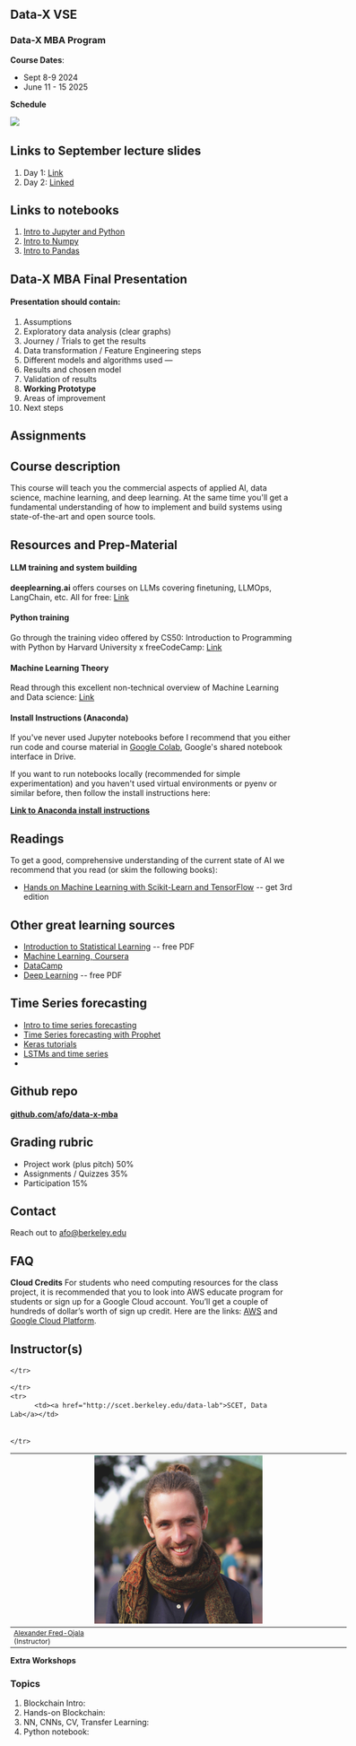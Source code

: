 ## Data-X VSE

### Data-X MBA Program

**Course Dates**: 
* Sept 8-9 2024
* June 11 - 15 2025

**Schedule**

![](https://alex.fo/data-x-mba-prague/assets/imgs/syllabus2024.png)

## Links to September lecture slides

1. Day 1: [Link](https://docs.google.com/presentation/d/12-U5X1aRfCdZOpxuLN-G4CESxkg9AW9LSJsB0nqwq6g/edit?usp=sharing)
2. Day 2: [Linked](https://docs.google.com/presentation/d/1lwaMHzJEXauL4iTN0iejIe2CaVOlxH4CIDeMzI9QxuQ/edit?usp=sharing)

## Links to notebooks

1. [Intro to Jupyter and Python](https://github.com/afo/data-x_prague20/blob/master/01-intro/python-jupyter-basics_shortest.ipynb)
2. [Intro to Numpy](https://colab.research.google.com/drive/1oJI2b6t8KFtFoIjKtq3-g7R9rCeFIYot?usp=sharing)
3. [Intro to Pandas](https://colab.research.google.com/drive/1b1ad0-3c-oKy0hKwYGOh-M556GbBKSA6?usp=sharing)
<!--4. [Titanic](https://colab.research.google.com/drive/1YKHJMmaRMyc8NrUo2uGTvb3NxUJu7CY_?usp=sharing)-->

## Data-X MBA Final Presentation

#### Presentation should contain:
1. Assumptions
2. Exploratory data analysis (clear graphs)
3. Journey / Trials to get the results
4. Data transformation / Feature Engineering steps
5. Different models and algorithms used — 
6. Results and chosen model
7. Validation of results
8. **Working Prototype**
9. Areas of improvement
10. Next steps


## Assignments


## Course description
This course will teach you the commercial aspects of applied AI, data science, machine learning, and deep learning. At the same time you'll get a fundamental understanding of how to implement and build systems using state-of-the-art and open source tools.

## Resources and Prep-Material

#### LLM training and system building

**deeplearning.ai** offers courses on LLMs covering finetuning, LLMOps, LangChain, etc. All for free: [Link](https://deeplearning.ai)


#### Python training

Go through the training video offered by CS50: Introduction to Programming with Python by Harvard University x freeCodeCamp: [Link](https://www.youtube.com/watch?v=nLRL_NcnK-4)


#### Machine Learning Theory

Read through this excellent non-technical overview of Machine Learning and Data science: [Link](https://vas3k.com/blog/machine_learning/)


#### Install Instructions (Anaconda)

If you've never used Jupyter notebooks before I recommend that you either run code and course material in [Google Colab](https://colab.research.google.com/), Google's shared notebook interface in Drive.

If you want to run notebooks locally (recommended for simple experimentation) and you haven't used virtual environments or pyenv or similar before, then follow the install instructions here:

**[Link to Anaconda install instructions](https://bit.ly/L2L-install)**



## Readings

To get a good, comprehensive understanding of the current state of AI we recommend that you read (or skim the following books):

* [Hands on Machine Learning with Scikit-Learn and TensorFlow](https://www.oreilly.com/library/view/hands-on-machine-learning/9781098125967/) -- get 3rd edition

## Other great learning sources

* [Introduction to Statistical Learning](http://faculty.marshall.usc.edu/gareth-james/ISL/ISLR%20Seventh%20Printing.pdf) -- free PDF
* [Machine Learning, Coursera](https://www.coursera.org/learn/machine-learning)
* [DataCamp](https://www.datacamp.com/)
* [Deep Learning](http://www.deeplearningbook.org/) -- free PDF


## Time Series forecasting

* [Intro to time series forecasting](https://wandb.ai/iamleonie/A-Gentle-Introduction-to-Time-Series-Analysis-Forecasting/reports/A-Gentle-Introduction-to-Time-Series-Analysis-Forecasting--VmlldzoyNjkxOTMz)
* [Time Series forecasting with Prophet](https://www.kaggle.com/code/prashant111/tutorial-time-series-forecasting-with-prophet)
* [Keras tutorials](https://keras.io/examples/timeseries/)
* [LSTMs and time series](https://syedshan85.medium.com/window-based-time-series-forecasting-with-keras-lstm-6b664e7c54c4)
* 

## Github repo

#### [github.com/afo/data-x-mba](https://github.com/afo/data-x-mba)


## Grading rubric

- Project work (plus pitch) 50%
- Assignments / Quizzes 35%
- Participation 15%


## Contact

Reach out to afo@berkeley.edu


## FAQ


**Cloud Credits**
For students who need computing resources for the class project, it is recommended that you to look into AWS educate program for students or sign up for a Google Cloud account. You’ll get a couple of hundreds of dollar’s worth of sign up credit. Here are the links: [AWS](https://aws.amazon.com/education/awseducate/apply/) and [Google Cloud Platform](https://cloud.google.com/free/).


## Instructor(s)

<table style="table-layout: fixed; font-size: 88%; width:600px;">
  <thead>
    <tr>
      <th style="width: 10%;"><img src="assets/imgs/alex.jpg" alt="Alexander Fred-Ojala" style="width:300px"></th>


    </tr>
  </thead>
  <tbody>
    <tr>
      <td><a href="https://alex.fo/">Alexander Fred-Ojala</a> <br>(Instructor)</td>


    </tr>
    <tr>
          <td><a href="http://scet.berkeley.edu/data-lab">SCET, Data Lab</a></td>


    </tr>
  </tbody>
</table>


**Extra Workshops**

### Topics

1. Blockchain Intro: 
2. Hands-on Blockchain:
3. NN, CNNs, CV, Transfer Learning:
4. Python notebook:
